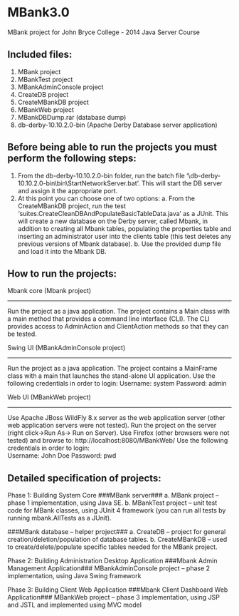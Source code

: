 MBank3.0
========

MBank project for John Bryce College - 2014 Java Server Course

Included files:
---------------
1.	MBank project 
2.	MBankTest project
3.	MBankAdminConsole project 
4.	CreateDB project
5.	CreateMBankDB project
6.	MBankWeb project
7.	MBankDBDump.rar (database dump)
8.	db-derby-10.10.2.0-bin (Apache Derby Database server application)

Before being able to run the projects you must perform the following steps:
---------------------------------------------------------------------------
1. From the db-derby-10.10.2.0-bin folder, run the batch file ‘\db-derby-10.10.2.0-bin\bin\StartNetworkServer.bat’.
This will start the DB server and assign it the appropriate port.
2. At this point you can choose one of two options:
  a. From the CreateMBankDB project, run the test ‘suites.CreateCleanDBAndPopulateBasicTableData.java’ as a JUnit.
     This will create a new database on the Derby server, called Mbank, in addition to creating all Mbank tables, populating the properties table and inserting an administrator user into the clients table (this test deletes any previous versions of Mbank database).
  b. Use the provided dump file and load it into the Mbank DB.
  
How to run the projects:
------------------------
Mbank core (Mbank project)
************************************
Run the project as a java application.
The project contains a Main class with a main method that provides a command line interface (CLI).
The CLI provides access to AdminAction and ClientAction methods so that they can be tested.

Swing UI (MBankAdminConsole project)
************************************
Run the project as a java application.
The project contains a MainFrame class with a main that launches the stand-alone UI application.
Use the following credentials in order to login:
Username: system
Password: admin

Web UI (MBankWeb project)
************************************
Use Apache JBoss WildFly 8.x server as the web application server (other web application servers were not tested).
Run the project on the server (right click->Run As-> Run on Server).
Use Firefox (other browsers were not tested) and browse to:
http://localhost:8080/MBankWeb/
Use the following credentials in order to login: 	
Username: John Doe
Password: pwd


Detailed specification of projects:
-----------------------------------
Phase 1: Building System Core
###MBank server###
  a. MBank project – phase 1 implementation, using Java SE.
  b. MBankTest project – unit test code for MBank classes, using JUnit 4 framework (you can run all tests by running mbank.AllTests as a JUnit).

###MBank database – helper project###
  a. CreateDB – project for general creation/deletion/population of database tables.
  b. CreateMBankDB – used to create/delete/populate specific tables needed for the MBank project.

Phase 2: Building Administration Desktop Application
###Mbank Admin Management Application###
  MBankAdminConsole project – phase 2 implementation, using Java Swing framework
  
Phase 3:  Building Client Web Application
###Mbank Client Dashboard Web Application###
  MBankWeb project – phase 3 implementation, using JSP and JSTL and implemented using MVC model
